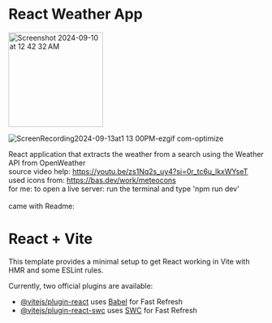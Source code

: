 # React Weather App

<img width="186" alt="Screenshot 2024-09-10 at 12 42 32 AM" src="https://github.com/user-attachments/assets/aa327405-a55c-4252-bc83-36937f41f9a0">

![ScreenRecording2024-09-13at1 13 00PM-ezgif com-optimize](https://github.com/user-attachments/assets/2f653245-d32d-485a-b336-0ced99d672c7)


React application that extracts the weather from a search using the Weather API from OpenWeather
\
source video help: https://youtu.be/zs1Nq2s_uy4?si=0r_tc6u_lkxWYseT
\
used icons from: https://bas.dev/work/meteocons
\
for me: to open a live server: run the terminal and type 'npm run dev'\
\
came with Readme:
# React + Vite

This template provides a minimal setup to get React working in Vite with HMR and some ESLint rules.

Currently, two official plugins are available:

- [@vitejs/plugin-react](https://github.com/vitejs/vite-plugin-react/blob/main/packages/plugin-react/README.md) uses [Babel](https://babeljs.io/) for Fast Refresh
- [@vitejs/plugin-react-swc](https://github.com/vitejs/vite-plugin-react-swc) uses [SWC](https://swc.rs/) for Fast Refresh
